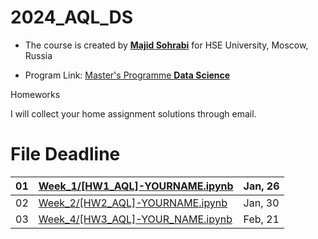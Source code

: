 # 2024_AQL_DS

- The course is created by [**Majid Sohrabi**](https://www.hse.ru/en/org/persons/401648437) for HSE University, Moscow, Russia

- Program Link: [Master's Programme **Data Science**](https://www.hse.ru/en/ma/datasci/)

Homeworks

I will collect your home assignment solutions through email.

#	File	Deadline

| 01 | [Week_1/[HW1_AQL]-YOURNAME.ipynb](Week_1/[HW1_AQL]-YOURNAME.ipynb)| Jan, 26 |
| -- | ------------------------| ------- |
| 02 | [Week_2/[HW2_AQL]-YOURNAME.ipynb](Week_2/[HW2_AQL]-YOURNAME.ipynb)| Jan, 30 |
| 03 | [Week_4/[HW3_AQL]-YOUR_NAME.ipynb](Week_4/[HW3_AQL]-YOUR_NAME.ipynb)| Feb, 21 |


